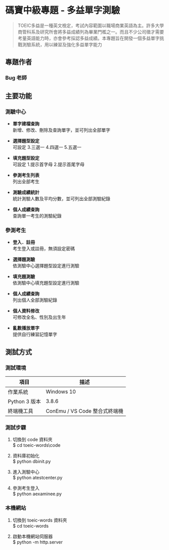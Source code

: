 # 碼寶中級專題 - 多益單字測驗

> TOEIC多益是一種英文檢定，考試內容範圍以職場商業英語為主。許多大學商管科系及研究所會將多益成績列為畢業門檻之一。而且不少公司徵才需要考量英語能力時，亦會參考採認多益成績。本專題旨在開發一個多益單字挑戰測驗系統，用以練習及強化多益單字能力

## 專題作者

### Bug 老師

## 主要功能

### 測驗中心

* **單字建檔查詢**  
新增、修改、刪除及查詢單字，並可列出全部單字

* **選擇題型設定**  
可設定 3.三選一 4.四選一 5.五選一

* **填充題型設定**  
可設定 1.提示首字母 2.提示首尾字母

* **參測考生列表**  
列出全部考生

* **測驗成績統計**  
統計測驗人數及平均分數，並可列出全部測驗紀錄

* **個人成績查詢**  
查詢單一考生的測驗紀錄

### 參測考生

* **登入．註冊**  
考生登入或註冊，無須設定密碼

* **選擇題測驗**  
依測驗中心選擇題型設定進行測驗

* **填充題測驗**  
依測驗中心填充題型設定進行測驗

* **個人成績查詢**  
列出個人全部測驗紀錄

* **個人資料修改**  
可修改全名、性別及出生年

* **亂數播放單字**  
提供自行練習記憶單字

## 測試方式

### 測試環境

| 項目 | 描述 |
| ------- | ------------ |
| 作業系統 | Windows 10 |
| Python 3 版本 | 3.8.6 |
| 終端機工具 | ConEmu / VS Code 整合式終端機 |

### 測試步驟

1. 切換到 code 資料夾  
\$ cd toeic-words\code

1. 資料庫初始化  
\$ python dbinit.py

1. 進入測驗中心  
\$ python atestcenter.py

1. 參測考生登入  
\$ python aexaminee.py

### 本機網站

1. 切換到 toeic-words 資料夾  
\$ cd toeic-words

1. 啟動本機網站伺服器  
\$ python -m http.server